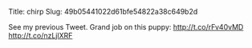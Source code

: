 Title: chirp
Slug: 49b05441022d61bfe54822a38c649b2d

See my previous Tweet. Grand job on this puppy: <a href="http://t.co/rFv40vMD">http://t.co/rFv40vMD</a> <a href="http://t.co/nzLjlXRF">http://t.co/nzLjlXRF</a>
